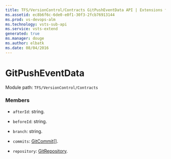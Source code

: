 ```yaml
---
title: TFS/VersionControl/Contracts GitPushEventData API | Extensions for Visual Studio Team Services
ms.assetid: ec8b6f6c-6de0-e0f1-30f3-2fcb76913144
ms.prod: vs-devops-alm
ms.technology: vsts-sub-api
ms.service: vsts-extend
generated: true
ms.manager: douge
ms.author: elbatk
ms.date: 08/04/2016
---
```


# GitPushEventData

Module path: `TFS/VersionControl/Contracts`


### Members

* `afterId`: string. 

* `beforeId`: string. 

* `branch`: string. 

* `commits`: [GitCommit](../../../TFS/VersionControl/Contracts/GitCommit.md)[]. 

* `repository`: [GitRepository](../../../TFS/VersionControl/Contracts/GitRepository.md). 

